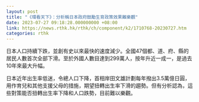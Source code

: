 ```yaml
---
layout: post
title: "《環看天下》：分析稱日本政府鼓勵生育政策效果難樂觀"
date: 2023-07-27 09:18:28.000000000 +08:00
link: https://news.rthk.hk/rthk/ch/component/k2/1710768-20230727.htm
categories: rthk
---
```


日本人口持續下跌，並創有史以來最快的速度減少。全國47個都、道、府、縣的居民人數首次全部下滑。至於外國人數目達到299萬人，按年升近一成一，是過去10年來最大升幅。

日本近年出生率低迷，令總人口下降，首相岸田文雄計劃每年撥出3.5萬億日圓，用作育兒和其他支援父母的措施，期望扭轉出生率下滑的趨勢。但有分析認為，這些對策能否扭轉出生率下降和人口跌勢，目前難以樂觀。
